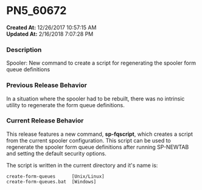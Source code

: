 # PN5_60672

**Created At:** 12/26/2017 10:57:15 AM  
**Updated At:** 2/16/2018 7:07:28 PM  


### Description

Spooler: New command to create a script for regenerating the spooler form queue definitions



### Previous Release Behavior

In a situation where the spooler had to be rebuilt, there was no intrinsic utility to regenerate the form queue definitions.



### Current Release Behavior

This release features a new command, **sp-fqscript**, which creates a script from the current spooler configuration. This script can be used to regenerate the spooler form queue definitions after running SP-NEWTAB and setting the default security options.

The script is written in the current directory and it's name is:

```
create-form-queues      [Unix/Linux]
create-form-queues.bat  [Windows]
```
